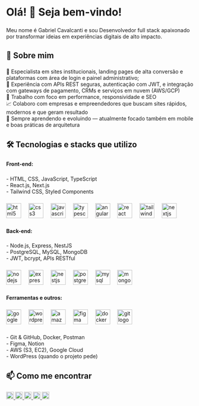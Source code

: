 <h1 align="left">Olá! 👋 Seja bem-vindo!</h1>

###

<p align="left">Meu nome é Gabriel Cavalcanti e sou Desenvolvedor full stack apaixonado por transformar ideias em experiências digitais de alto impacto.</p>

###

<h2 align="left">🚀 Sobre mim</h2>

###

<p align="left">🎯 Especialista em sites institucionais, landing pages de alta conversão e plataformas com área de login e painel administrativo;<br>🔐 Experiência com APIs REST seguras, autenticação com JWT, e integração com gateways de pagamento, CRMs e serviços em nuvem (AWS/GCP)<br>🔄 Trabalho com foco em performance, responsividade e SEO<br>📈 Colaboro com empresas e empreendedores que buscam sites rápidos, modernos e que geram resultado<br>🧠 Sempre aprendendo e evoluindo — atualmente focado também em mobile e boas práticas de arquitetura</p>

###

<h2 align="left">🛠️ Tecnologias e stacks que utilizo</h2>

###

<h4 align="left">Front-end:</h4>

###

<p align="left">- HTML, CSS, JavaScript, TypeScript<br>- React.js, Next.js<br>- Tailwind CSS, Styled Components</p>

###

<div align="left">
  <img src="https://cdn.jsdelivr.net/gh/devicons/devicon/icons/html5/html5-original.svg" height="40" alt="html5 logo"  />
  <img width="12" />
  <img src="https://cdn.jsdelivr.net/gh/devicons/devicon/icons/css3/css3-original.svg" height="40" alt="css3 logo"  />
  <img width="12" />
  <img src="https://cdn.jsdelivr.net/gh/devicons/devicon/icons/javascript/javascript-original.svg" height="40" alt="javascript logo"  />
  <img width="12" />
  <img src="https://cdn.jsdelivr.net/gh/devicons/devicon/icons/typescript/typescript-original.svg" height="40" alt="typescript logo"  />
  <img width="12" />
  <img src="https://cdn.jsdelivr.net/gh/devicons/devicon/icons/angularjs/angularjs-original.svg" height="40" alt="angularjs logo"  />
  <img width="12" />
  <img src="https://cdn.jsdelivr.net/gh/devicons/devicon/icons/react/react-original.svg" height="40" alt="react logo"  />
  <img width="12" />
  <img src="https://cdn.jsdelivr.net/gh/devicons/devicon/icons/tailwindcss/tailwindcss-original-wordmark.svg" height="40" alt="tailwindcss logo"  />
  <img width="12" />
  <img src="https://cdn.jsdelivr.net/gh/devicons/devicon/icons/nextjs/nextjs-original.svg" height="40" alt="nextjs logo"  />
</div>

###

<h4 align="left">Back-end:</h4>

###

<p align="left">- Node.js, Express, NestJS<br>- PostgreSQL, MySQL, MongoDB<br>- JWT, bcrypt, APIs RESTful</p>

###

<div align="left">
  <img src="https://cdn.jsdelivr.net/gh/devicons/devicon/icons/nodejs/nodejs-original.svg" height="40" alt="nodejs logo"  />
  <img width="12" />
  <img src="https://cdn.jsdelivr.net/gh/devicons/devicon/icons/express/express-original.svg" height="40" alt="express logo"  />
  <img width="12" />
  <img src="https://cdn.jsdelivr.net/gh/devicons/devicon/icons/nestjs/nestjs-original.svg" height="40" alt="nestjs logo"  />
  <img width="12" />
  <img src="https://cdn.jsdelivr.net/gh/devicons/devicon/icons/postgresql/postgresql-original.svg" height="40" alt="postgresql logo"  />
  <img width="12" />
  <img src="https://cdn.jsdelivr.net/gh/devicons/devicon/icons/mysql/mysql-original.svg" height="40" alt="mysql logo"  />
  <img width="12" />
  <img src="https://cdn.jsdelivr.net/gh/devicons/devicon/icons/mongodb/mongodb-original.svg" height="40" alt="mongodb logo"  />
</div>

###

<h4 align="left">Ferramentas e outros:</h4>

###

<div align="left">
  <img src="https://cdn.jsdelivr.net/gh/devicons/devicon/icons/googlecloud/googlecloud-original.svg" height="40" alt="googlecloud logo"  />
  <img width="12" />
  <img src="https://cdn.jsdelivr.net/gh/devicons/devicon/icons/wordpress/wordpress-original.svg" height="40" alt="wordpress logo"  />
  <img width="12" />
  <img src="https://cdn.jsdelivr.net/gh/devicons/devicon/icons/amazonwebservices/amazonwebservices-line-wordmark.svg" height="40" alt="amazonwebservices logo"  />
  <img width="12" />
  <img src="https://cdn.jsdelivr.net/gh/devicons/devicon/icons/figma/figma-original.svg" height="40" alt="figma logo"  />
  <img width="12" />
  <img src="https://cdn.jsdelivr.net/gh/devicons/devicon/icons/docker/docker-original.svg" height="40" alt="docker logo"  />
  <img width="12" />
  <img src="https://cdn.jsdelivr.net/gh/devicons/devicon/icons/git/git-original.svg" height="40" alt="git logo"  />
</div>

###

<p align="left">- Git & GitHub, Docker, Postman<br>- Figma, Notion<br>- AWS (S3, EC2), Google Cloud<br>- WordPress (quando o projeto pede)</p>

###

<h2 align="left">📫 Como me encontrar</h2>

###

<p align="left">
  <a href="https://gabrielcavalcanti.netlify.app" target="_blank">
    <img alt="Portfólio" height="20" src="https://img.shields.io/badge/Portfólio-000?style=for-the-badge&logo=vercel&logoColor=white"/>
  </a>
  <a href="mailto:gabrielmoc2010@gmail.com">
    <img alt="E-mail" height="20" src="https://img.shields.io/badge/E--mail-000?style=for-the-badge&logo=gmail&logoColor=white"/>
  </a>
  <a href="https://linkedin.com/in/gabrielmoc/" target="_blank">
    <img alt="LinkedIn" height="20" src="https://img.shields.io/badge/LinkedIn-0A66C2?style=for-the-badge&logo=linkedin&logoColor=white"/>
  </a>
  <a href="https://instagram.com/gabrielmoc__" target="_blank">
    <img alt="Instagram" height="20" src="https://img.shields.io/badge/Instagram-E4405F?style=for-the-badge&logo=instagram&logoColor=white"/>
  </a>
  <a href="https://wa.me/5581982071988" target="_blank">
    <img alt="WhatsApp" height="20" src="https://img.shields.io/badge/WhatsApp-25D366?style=for-the-badge&logo=whatsapp&logoColor=white"/>
  </a>
</p>
